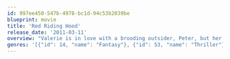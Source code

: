 ```yaml
---
id: 997ee450-547b-4978-bc1d-94c53b2039be
blueprint: movie
title: 'Red Riding Hood'
release_date: '2011-03-11'
overview: "Valerie is in love with a brooding outsider, Peter, but her parents have arranged for her to marry another man – who is wealthy. Unwilling to lose each other, Valerie and Peter plan to run away together when they learn that Valerie's older sister has been killed by a werewolf that prowls the dark forest surrounding their village. Hungry for revenge, the people call on famed werewolf hunter, Father Solomon, to help them kill the wolf. But Solomon's arrival brings unintended consequences as he warns that the wolf, who takes human form by day, could be any one of them."
genres: '[{"id": 14, "name": "Fantasy"}, {"id": 53, "name": "Thriller"}, {"id": 27, "name": "Horror"}]'
---
```

